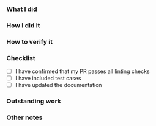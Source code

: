 ### What I did

### How I did it

### How to verify it

### Checklist

- [ ] I have confirmed that my PR passes all linting checks
- [ ] I have included test cases
- [ ] I have updated the documentation

### Outstanding work

### Other notes
